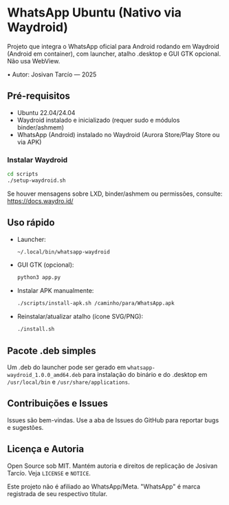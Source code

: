 # WhatsApp Ubuntu (Nativo via Waydroid)

Projeto que integra o WhatsApp oficial para Android rodando em Waydroid (Android em container), com launcher, atalho .desktop e GUI GTK opcional. Não usa WebView.

• Autor: Josivan Tarcío — 2025

## Pré-requisitos

- Ubuntu 22.04/24.04
- Waydroid instalado e inicializado (requer sudo e módulos binder/ashmem)
- WhatsApp (Android) instalado no Waydroid (Aurora Store/Play Store ou via APK)

### Instalar Waydroid

```bash
cd scripts
./setup-waydroid.sh
```

Se houver mensagens sobre LXD, binder/ashmem ou permissões, consulte: https://docs.waydro.id/

## Uso rápido

- Launcher:
  ```bash
  ~/.local/bin/whatsapp-waydroid
  ```

- GUI GTK (opcional):
  ```bash
  python3 app.py
  ```

- Instalar APK manualmente:
  ```bash
  ./scripts/install-apk.sh /caminho/para/WhatsApp.apk
  ```

- Reinstalar/atualizar atalho (ícone SVG/PNG):
  ```bash
  ./install.sh
  ```

## Pacote .deb simples

Um .deb do launcher pode ser gerado em `whatsapp-waydroid_1.0.0_amd64.deb` para instalação do binário e do .desktop em `/usr/local/bin` e `/usr/share/applications`.

## Contribuições e Issues

Issues são bem-vindas. Use a aba de Issues do GitHub para reportar bugs e sugestões.

## Licença e Autoria

Open Source sob MIT. Mantém autoria e direitos de replicação de Josivan Tarcío. Veja `LICENSE` e `NOTICE`.

Este projeto não é afiliado ao WhatsApp/Meta. "WhatsApp" é marca registrada de seu respectivo titular.
